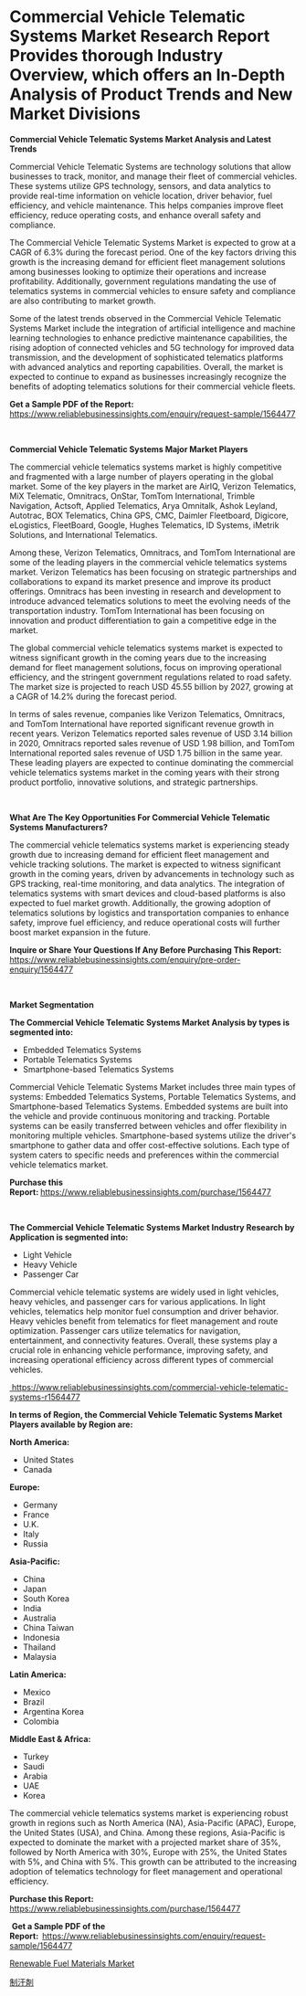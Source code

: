 <p><h1>Commercial Vehicle Telematic Systems Market Research Report Provides thorough Industry Overview, which offers an In-Depth Analysis of Product Trends and New Market Divisions</h1></p><p><strong>Commercial Vehicle Telematic Systems Market Analysis and Latest Trends</strong></p>
<p><p>Commercial Vehicle Telematic Systems are technology solutions that allow businesses to track, monitor, and manage their fleet of commercial vehicles. These systems utilize GPS technology, sensors, and data analytics to provide real-time information on vehicle location, driver behavior, fuel efficiency, and vehicle maintenance. This helps companies improve fleet efficiency, reduce operating costs, and enhance overall safety and compliance.</p><p>The Commercial Vehicle Telematic Systems Market is expected to grow at a CAGR of 6.3% during the forecast period. One of the key factors driving this growth is the increasing demand for efficient fleet management solutions among businesses looking to optimize their operations and increase profitability. Additionally, government regulations mandating the use of telematics systems in commercial vehicles to ensure safety and compliance are also contributing to market growth.</p><p>Some of the latest trends observed in the Commercial Vehicle Telematic Systems Market include the integration of artificial intelligence and machine learning technologies to enhance predictive maintenance capabilities, the rising adoption of connected vehicles and 5G technology for improved data transmission, and the development of sophisticated telematics platforms with advanced analytics and reporting capabilities. Overall, the market is expected to continue to expand as businesses increasingly recognize the benefits of adopting telematics solutions for their commercial vehicle fleets.</p></p>
<p><strong>Get a Sample PDF of the Report:&nbsp;</strong> <a href="https://www.reliablebusinessinsights.com/enquiry/request-sample/1564477">https://www.reliablebusinessinsights.com/enquiry/request-sample/1564477</a></p>
<p>&nbsp;</p>
<p><strong>Commercial Vehicle Telematic Systems Major Market Players</strong></p>
<p><p>The commercial vehicle telematics systems market is highly competitive and fragmented with a large number of players operating in the global market. Some of the key players in the market are AirIQ, Verizon Telematics, MiX Telematic, Omnitracs, OnStar, TomTom International, Trimble Navigation, Actsoft, Applied Telematics, Arya Omnitalk, Ashok Leyland, Autotrac, BOX Telematics, China GPS, CMC, Daimler Fleetboard, Digicore, eLogistics, FleetBoard, Google, Hughes Telematics, ID Systems, iMetrik Solutions, and International Telematics.</p><p>Among these, Verizon Telematics, Omnitracs, and TomTom International are some of the leading players in the commercial vehicle telematics systems market. Verizon Telematics has been focusing on strategic partnerships and collaborations to expand its market presence and improve its product offerings. Omnitracs has been investing in research and development to introduce advanced telematics solutions to meet the evolving needs of the transportation industry. TomTom International has been focusing on innovation and product differentiation to gain a competitive edge in the market.</p><p>The global commercial vehicle telematics systems market is expected to witness significant growth in the coming years due to the increasing demand for fleet management solutions, focus on improving operational efficiency, and the stringent government regulations related to road safety. The market size is projected to reach USD 45.55 billion by 2027, growing at a CAGR of 14.2% during the forecast period.</p><p>In terms of sales revenue, companies like Verizon Telematics, Omnitracs, and TomTom International have reported significant revenue growth in recent years. Verizon Telematics reported sales revenue of USD 3.14 billion in 2020, Omnitracs reported sales revenue of USD 1.98 billion, and TomTom International reported sales revenue of USD 1.75 billion in the same year. These leading players are expected to continue dominating the commercial vehicle telematics systems market in the coming years with their strong product portfolio, innovative solutions, and strategic partnerships.</p></p>
<p>&nbsp;</p>
<p><strong>What Are The Key Opportunities For Commercial Vehicle Telematic Systems Manufacturers?</strong></p>
<p><p>The commercial vehicle telematics systems market is experiencing steady growth due to increasing demand for efficient fleet management and vehicle tracking solutions. The market is expected to witness significant growth in the coming years, driven by advancements in technology such as GPS tracking, real-time monitoring, and data analytics. The integration of telematics systems with smart devices and cloud-based platforms is also expected to fuel market growth. Additionally, the growing adoption of telematics solutions by logistics and transportation companies to enhance safety, improve fuel efficiency, and reduce operational costs will further boost market expansion in the future.</p></p>
<p><strong>Inquire or Share Your Questions If Any Before Purchasing This Report:</strong> <a href="https://www.reliablebusinessinsights.com/enquiry/pre-order-enquiry/1564477">https://www.reliablebusinessinsights.com/enquiry/pre-order-enquiry/1564477</a></p>
<p>&nbsp;</p>
<p><strong>Market Segmentation</strong></p>
<p><strong>The Commercial Vehicle Telematic Systems Market Analysis by types is segmented into:</strong></p>
<p><ul><li>Embedded Telematics Systems</li><li>Portable Telematics Systems</li><li>Smartphone-based Telematics Systems</li></ul></p>
<p><p>Commercial Vehicle Telematic Systems Market includes three main types of systems: Embedded Telematics Systems, Portable Telematics Systems, and Smartphone-based Telematics Systems. Embedded systems are built into the vehicle and provide continuous monitoring and tracking. Portable systems can be easily transferred between vehicles and offer flexibility in monitoring multiple vehicles. Smartphone-based systems utilize the driver's smartphone to gather data and offer cost-effective solutions. Each type of system caters to specific needs and preferences within the commercial vehicle telematics market.</p></p>
<p><strong>Purchase this Report:&nbsp;</strong><a href="https://www.reliablebusinessinsights.com/purchase/1564477">https://www.reliablebusinessinsights.com/purchase/1564477</a></p>
<p>&nbsp;</p>
<p><strong>The Commercial Vehicle Telematic Systems Market Industry Research by Application is segmented into:</strong></p>
<p><ul><li>Light Vehicle</li><li>Heavy Vehicle</li><li>Passenger Car</li></ul></p>
<p><p>Commercial vehicle telematic systems are widely used in light vehicles, heavy vehicles, and passenger cars for various applications. In light vehicles, telematics help monitor fuel consumption and driver behavior. Heavy vehicles benefit from telematics for fleet management and route optimization. Passenger cars utilize telematics for navigation, entertainment, and connectivity features. Overall, these systems play a crucial role in enhancing vehicle performance, improving safety, and increasing operational efficiency across different types of commercial vehicles.</p></p>
<p><a href="https://www.reliablebusinessinsights.com/commercial-vehicle-telematic-systems-r1564477">&nbsp;https://www.reliablebusinessinsights.com/commercial-vehicle-telematic-systems-r1564477</a></p>
<p><strong>In terms of Region, the Commercial Vehicle Telematic Systems Market Players available by Region are:</strong></p>
<p>
    <p> <strong> North America: </strong>
        <ul>
            <li>United States</li>
            <li>Canada</li>
        </ul>
        </p> 
    <p> <strong> Europe: </strong>
        <ul>
            <li>Germany</li>
            <li>France</li>
            <li>U.K.</li>
            <li>Italy</li>
            <li>Russia</li>
        </ul>
        </p> 
    <p> <strong> Asia-Pacific: </strong>
        <ul>
            <li>China</li>
            <li>Japan</li>
            <li>South Korea</li>
            <li>India</li>
            <li>Australia</li>
            <li>China Taiwan</li>
            <li>Indonesia</li>
            <li>Thailand</li>
            <li>Malaysia</li>
        </ul>
        </p> 
    <p> <strong> Latin America: </strong>
        <ul>
            <li>Mexico</li>
            <li>Brazil</li>
            <li>Argentina Korea</li>
            <li>Colombia</li>
        </ul>
        </p> 
    <p> <strong> Middle East & Africa: </strong>
        <ul>
            <li>Turkey</li>
            <li>Saudi</li>
            <li>Arabia</li>
            <li>UAE</li>
            <li>Korea</li>
        </ul>
    </p>
    </p>
<p><p>The commercial vehicle telematics systems market is experiencing robust growth in regions such as North America (NA), Asia-Pacific (APAC), Europe, the United States (USA), and China. Among these regions, Asia-Pacific is expected to dominate the market with a projected market share of 35%, followed by North America with 30%, Europe with 25%, the United States with 5%, and China with 5%. This growth can be attributed to the increasing adoption of telematics technology for fleet management and operational efficiency.</p></p>
<p><strong>Purchase this Report: </strong><a href="https://www.reliablebusinessinsights.com/purchase/1564477">https://www.reliablebusinessinsights.com/purchase/1564477</a></p>
<p>&nbsp;<strong>Get a Sample PDF of the Report:&nbsp;&nbsp;</strong><a href="https://www.reliablebusinessinsights.com/enquiry/request-sample/1564477">https://www.reliablebusinessinsights.com/enquiry/request-sample/1564477</a></p>
<p><strong></strong></p>
<p><p><a href="https://issuu.com/reportprime-2/docs/renewable-fuel-materials-market-size-2030.pptx">Renewable Fuel Materials Market</a></p><p><a href="https://github.com/zjkmgcs938405/Market-Research-Report-List-3/blob/main/1208392918.md">制汗剤</a></p></p>